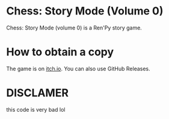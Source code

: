 # Chess: Story Mode (Volume 0)
Chess: Story Mode (volume 0) is a Ren'Py story game.

# How to obtain a copy 
The game is on [itch.io](https://everypizza.itch.io/chess-story-0). You can also use GitHub Releases.

# DISCLAMER
this code is very bad lol
